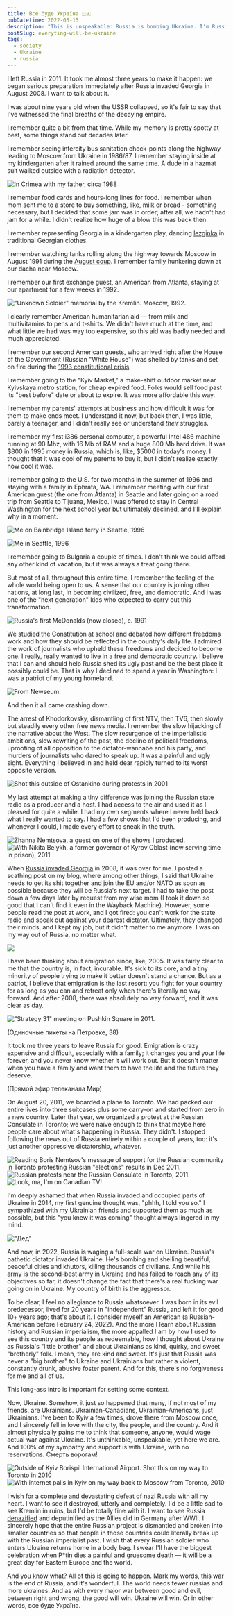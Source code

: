 ```yaml
---
title: Все буде Україна 🇺🇦
pubDatetime: 2022-05-15
description: "This is unspeakable: Russia is bombing Ukraine. I'm Russian-American, and most of my family remains in Russia. I love Ukraine with all my heart, and most of my friends are Ukrainian."
postSlug: everyting-will-be-ukraine
tags:
  - society
  - Ukraine
  - russia
---
```


I left Russia in 2011. It took me almost three years to make it happen: we began serious preparation immediately after Russia invaded Georgia in August 2008. I want to talk about it.

I was about nine years old when the USSR collapsed, so it's fair to say that I've witnessed the final breaths of the decaying empire.

I remember quite a bit from that time. While my memory is pretty spotty at best, some things stand out decades later.

I remember seeing intercity bus sanitation check-points along the highway leading to Moscow from Ukraine in 1986/87. I remember staying inside at my kindergarten after it rained around the same time. A dude in a hazmat suit walked outside with a radiation detector.

![In Crimea with my father, circa 1988](assets/blog/posts/everyting-will-be-ukraine/a4032fe15f3f1f1c27a7b5f04ec5bcdcd08f4331-948x1121.avif)

I remember food cards and hours-long lines for food. I remember when mom sent me to a store to buy something, like, milk or bread - something necessary, but I decided that some jam was in order; after all, we hadn't had jam for a while. I didn't realize how huge of a blow this was back then.

I remember representing Georgia in a kindergarten play, dancing [lezginka](https://en.wikipedia.org/wiki/Lezginka) in traditional Georgian clothes.

I remember watching tanks rolling along the highway towards Moscow in August 1991 during the [August coup](https://en.wikipedia.org/wiki/1991_Soviet_coup_d%27%C3%A9tat_attempt). I remember family hunkering down at our dacha near Moscow.

I remember our first exchange guest, an American from Atlanta, staying at our apartment for a few weeks in 1992.

!["Unknown Soldier" memorial by the Kremlin. Moscow, 1992.](assets/blog/posts/everyting-will-be-ukraine/dd0d5feb5ff50f79399f5dad053daaff02e27982-1764x1164.avif)

I clearly remember American humanitarian aid — from milk and multivitamins to pens and t-shirts. We didn't have much at the time, and what little we had was way too expensive, so this aid was badly needed and much appreciated.

I remember our second American guests, who arrived right after the House of the Government (Russian "White House") was shelled by tanks and set on fire during the [1993 constitutional crisis](https://en.wikipedia.org/wiki/1993_Russian_constitutional_crisis).

I remember going to the "Kyiv Market," a make-shift outdoor market near Kyivskaya metro station, for cheap expired food. Folks would sell food past its "best before" date or about to expire. It was more affordable this way.

I remember my parents' attempts at business and how difficult it was for them to make ends meet. I understand it now, but back then, I was little, barely a teenager, and I didn't really see or understand _their_ struggles.

I remember my first i386 personal computer, a powerful Intel 486 machine running at 90 Mhz, with 16 Mb of RAM and a huge 800 Mb hard drive. It was $800 in 1995 money in Russia, which is, like, $5000 in today's money. I thought that it was cool of my parents to buy it, but I didn't realize exactly how cool it was.

I remember going to the U.S. for two months in the summer of 1996 and staying with a family in Ephrata, WA. I remember meeting with our first American guest (the one from Atlanta) in Seattle and later going on a road trip from Seattle to Tijuana, Mexico. I was offered to stay in Central Washington for the next school year but ultimately declined, and I'll explain why in a moment.

![Me on Bainbridge Island ferry in Seattle, 1996](assets/blog/posts/everyting-will-be-ukraine/7da1365b7086ac44034af168b88a6b6fe8ececa0-1436x1034.avif)

![Me in Seattle, 1996](assets/blog/posts/everyting-will-be-ukraine/0fedb0e82c86723a9da41fb2cc983022b94fecdc-1776x1168.avif)

I remember going to Bulgaria a couple of times. I don't think we could afford any other kind of vacation, but it was always a treat going there.

But most of all, throughout this entire time, I remember the feeling of the whole world being open to us. A sense that our country is joining other nations, at long last, in becoming civilized, free, and democratic. And I was one of the "next generation" kids who expected to carry out this transformation.

![Russia's first McDonalds (now closed), c. 1991](assets/blog/posts/everyting-will-be-ukraine/e78ec686c356fb19fde4fdd9e70175cd9d13b837-1433x971.avif)

We studied the Constitution at school and debated how different freedoms work and how they should be reflected in the country's daily life. I admired the work of journalists who upheld these freedoms and decided to become one. I really, really wanted to live in a free and democratic country. I believe that I can and should help Russia shed its ugly past and be the best place it possibly could be. That is why I declined to spend a year in Washington: I was a patriot of my young homeland.

![From Newseum.](assets/blog/posts/everyting-will-be-ukraine/525cc23c73f8122fe0b9c5f1e3ba9d5d1d262db2-2048x1536.avif)

And then it all came crashing down.

The arrest of Khodorkovsky, dismantling of first NTV, then TV6, then slowly but steadily every other free news media. I remember the slow hijacking of the narrative about the West. The slow resurgence of the imperialistic ambitions, slow rewriting of the past, the decline of political freedoms, uprooting of all opposition to the dictator-wannabe and his party, and murders of journalists who dared to speak up. It was a painful and ugly sight. Everything I believed in and held dear rapidly turned to its worst opposite version.

![Shot this outside of Ostankino during protests in 2001](assets/blog/posts/everyting-will-be-ukraine/25ecd272e44a9acb78ab447426116105fce063ed-1776x1152.avif)

My last attempt at making a tiny difference was joining the Russian state radio as a producer and a host. I had access to the air and used it as I pleased for quite a while. I had my own segments where I never held back what I really wanted to say. I had a few shows that I'd been producing, and whenever I could, I made every effort to sneak in the truth.

![Zhanna Nemtsova, a guest on one of the shows I produced.](assets/blog/posts/everyting-will-be-ukraine/1e22f155d91ca01d29286578979acf331502ddc0-720x540.avif)
![With Nikita Belykh, a former governor of Kyrov Oblast (now serving time in prison), 2011](assets/blog/posts/everyting-will-be-ukraine/62cd126fd5c362173336992194a39592ae89832e-720x482.avif)

When [Russia invaded Georgia](https://en.wikipedia.org/wiki/Russo-Georgian_War) in 2008, it was over for me. I posted a scathing post on my blog, where among other things, I said that Ukraine needs to get its shit together and join the EU and/or NATO as soon as possible because they will be Russia's next target. I had to take the post down a few days later by request from my wise mom (I took it down so good that I can't find it even in the Wayback Machine). However, some people read the post at work, and I got fired: you can't work for the state radio and speak out against your dearest dictator. Ultimately, they changed their minds, and I kept my job, but it didn't matter to me anymore: I was on my way out of Russia, no matter what.

![](assets/blog/posts/everyting-will-be-ukraine/5526a5848c3d287fc02639aefac0618f83c9560e-552x442.avif)

I have been thinking about emigration since, like, 2005. It was fairly clear to me that the country is, in fact, incurable. It's sick to its core, and a tiny minority of people trying to make it better doesn't stand a chance. But as a patriot, I believe that emigration is the last resort: you fight for your country for as long as you can and retreat only when there's literally no way forward. And after 2008, there was absolutely no way forward, and it was clear as day.

!["Strategy 31" meeting on Pushkin Square in 2011.](assets/blog/posts/everyting-will-be-ukraine/9c947ee180638b38ad09d8fb1b47f0811237f407-1280x960.avif)

(Одиночные пикеты на Петровке, 38)

It took me three years to leave Russia for good. Emigration is crazy expensive and difficult, especially with a family; it changes you and your life forever, and you never know whether it will work out. But it doesn't matter when you have a family and want them to have the life and the future they deserve.

(Прямой эфир телеканала Мир)

On August 20, 2011, we boarded a plane to Toronto. We had packed our entire lives into three suitcases plus some carry-on and started from zero in a new country. Later that year, we organized a protest at the Russian Consulate in Toronto; we were naïve enough to think that maybe here people care about what's happening in Russia. They didn't. I stopped following the news out of Russia entirely within a couple of years, too: it's just another oppressive dictatorship, whatever.

![Reading Boris Nemtsov's message of support for the Russian community in Toronto protesting Russian "elections" results in Dec 2011.](assets/blog/posts/everyting-will-be-ukraine/a59fac2ebd6424d84fa07c7019811f717906e383-960x641.avif)
![Russian protests near the Russian Consulate in Toronto, 2011.](assets/blog/posts/everyting-will-be-ukraine/0e5403f402718f3fb8e810bb9de6e4e9f0cd5b3c-960x540.avif)
![Look, ma, I'm on Canadian TV!](assets/blog/posts/everyting-will-be-ukraine/e17cdd6d87afc05f92e52b59729af55f38133700-600x450.avif)

I'm deeply ashamed that when Russia invaded and occupied parts of Ukraine in 2014, my first genuine thought was, "phhh, I told you so." I sympathized with my Ukrainian friends and supported them as much as possible, but this "you knew it was coming" thought always lingered in my mind.

!["Дед"](assets/blog/posts/everyting-will-be-ukraine/962865caad82b2fd746931ecfa75d6b5ff27eea6-392x480.avif)

And now, in 2022, Russia is waging a full-scale war on Ukraine. Russia's pathetic dictator invaded Ukraine. He's bombing and shelling beautiful, peaceful cities and khutors, killing thousands of civilians. And while his army is the second-best army in Ukraine and has failed to reach any of its objectives so far, it doesn't change the fact that there's a real fucking war going on in Ukraine. My country of birth is the aggressor.

To be clear, I feel no allegiance to Russia whatsoever. I was born in its evil predecessor, lived for 20 years in "independent" Russia, and left it for good 10+ years ago; that's about it. I consider myself an American (a Russian-American before February 24, 2022). And the more I learn about Russian history and Russian imperialism, the more appalled I am by how I used to see this country and its people as redeemable, how I thought about Ukraine as Russia's "little brother" and about Ukrainians as kind, quirky, and sweet "brotherly" folk. I mean, they are kind and sweet. It's just that Russia was never a "big brother" to Ukraine and Ukrainians but rather a violent, constantly drunk, abusive foster parent. And for this, there's no forgiveness for me and all of us.

This long-ass intro is important for setting some context.

Now, Ukraine. Somehow, it just so happened that many, if not most of my friends, are Ukrainians. Ukrainian-Canadians, Ukrainian-Americans, just Ukrainians. I've been to Kyiv a few times, drove there from Moscow once, and I sincerely fell in love with the city, the people, and the country. And it almost physically pains me to think that someone, anyone, would wage actual war against Ukraine. It's unthinkable, unspeakable, yet here we are. And 100% of my sympathy and support is with Ukraine, with no reservations. Смерть ворогам!

![Outside of Kyiv Borispil International Airport. Shot this on my way to Toronto in 2010](assets/blog/posts/everyting-will-be-ukraine/bc35ecae44658fa0ded7e75f46e2aa0cf20fd374-720x537.avif)
![With internet palls in Kyiv on my way back to Moscow from Toronto, 2010](assets/blog/posts/everyting-will-be-ukraine/1e271b37bad16dbf02d08d71154b34a88b1089ba-720x538.avif)

I wish for a complete and devastating defeat of nazi Russia with all my heart. I want to see it destroyed, utterly and completely. I'd be a little sad to see Kremlin in ruins, but I'd be totally fine with it. I want to see Russia [denazified](https://en.wikipedia.org/wiki/Denazification) and deputinified as the Allies did in Germany after WWII. I sincerely hope that the entire Russian project is dismantled and broken into smaller countries so that people in those countries could literally break up with the Russian imperialist past. I wish that every Russian soldier who enters Ukraine returns home in a body bag. I swear I'll have the biggest celebration when P\*tin dies a painful and gruesome death — it will be a great day for Eastern Europe and the world.

And you know what? All of this is going to happen. Mark my words, this war is the end of Russia, and it's wonderful. The world needs fewer russias and more ukraines. And as with every major war between good and evil, between right and wrong, the good will win. Ukraine will win. Or in other words, все буде Україна.
